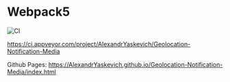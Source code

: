 

# Webpack5

![CI](https://github.com/<AlexandrYaskevich>/<https://github.com/AlexandrYaskevich/Geolocation-Notification-Media>/actions/workflows/web.yml/badge.svg)

https://ci.appveyor.com/project/AlexandrYaskevich/Geolocation-Notification-Media

Github Pages: https://AlexandrYaskevich.github.io/Geolocation-Notification-Media/index.html